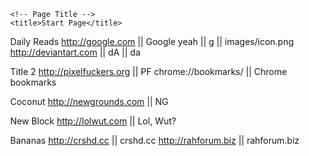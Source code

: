 <!DOCTYPE html PUBLIC "-//W3C//DTD XHTML 1.0 Strict//EN" "http://www.w3.org/TR/xhtml1/DTD/xhtml1-strict.dtd">

<html xmlns="http://www.w3.org/1999/xhtml" xml:lang="en" lang="en">
<head>
	<meta http-equiv="content-type" content="text/html; charset=utf-8" />
	<link rel="stylesheet" href="style/style.css" type="text/css" />
	<script type="text/javascript" src="js/jquery-1.11.0.min.js"></script>
	<script type="text/javascript" src="js/script.js"></script>

	<!-- Page Title -->
	<title>Start Page</title>

</head>
<style>
body, html {
    height: 100%;
    margin: 0;
}
.bg {
    /* The image used */
    background-image: url("docs/images/wct4.jpg");
    /* Full height */
    height: 100%; 
    /* Center and scale the image nicely */
    background-position: center;
    background-repeat: no-repeat;
    background-size: cover;
}
</style>

Daily Reads
http://google.com || Google yeah || g || images/icon.png
http://deviantart.com || dA || da

Title 2
http://pixelfuckers.org || PF
chrome://bookmarks/ || Chrome bookmarks

Coconut
http://newgrounds.com || NG

New Block
http://lolwut.com || Lol, Wut?

Bananas
http://crshd.cc || crshd.cc
http://rahforum.biz || rahforum.biz

</body>
</html>
